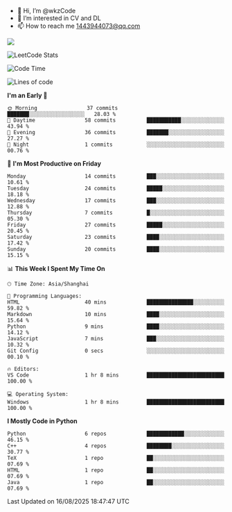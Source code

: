 - 👋 Hi, I’m @wkzCode
- 👀 I’m interested in CV and DL
- 📫 How to reach me 1443944073@qq.com  
<a href="https://github.com/anuraghazra/github-readme-stats">
  <img align="center" src="https://github-readme-stats.vercel.app/api?username=wkzCode&show_icons=true" />
</a>  

![LeetCode Stats](https://leetcard.jacoblin.cool/wkzCode?theme=wtf&font=Tajawal&ext=activity&site=cn)

<!---
[![Anurag's GitHub stats](https://github-readme-stats.vercel.app/api?username=wkzCode&show_icons=true)](https://github.com/anuraghazra/github-readme-stats)
[![Top Langs](https://github-readme-stats.vercel.app/api/top-langs/?username=wkzCode)](https://github.com/anuraghazra/github-readme-stats)
<!--START_SECTION:waka-->
![Code Time](http://img.shields.io/badge/Code%20Time-147%20hrs%2035%20mins-blue)

![Lines of code](https://img.shields.io/badge/From%20Hello%20World%20I%27ve%20Written-25.0%20thousand%20lines%20of%20code-blue)

**I'm an Early 🐤** 

```text
🌞 Morning                37 commits          ███████░░░░░░░░░░░░░░░░░░   28.03 % 
🌆 Daytime                58 commits          ███████████░░░░░░░░░░░░░░   43.94 % 
🌃 Evening                36 commits          ███████░░░░░░░░░░░░░░░░░░   27.27 % 
🌙 Night                  1 commits           ░░░░░░░░░░░░░░░░░░░░░░░░░   00.76 % 
```
📅 **I'm Most Productive on Friday** 

```text
Monday                   14 commits          ███░░░░░░░░░░░░░░░░░░░░░░   10.61 % 
Tuesday                  24 commits          █████░░░░░░░░░░░░░░░░░░░░   18.18 % 
Wednesday                17 commits          ███░░░░░░░░░░░░░░░░░░░░░░   12.88 % 
Thursday                 7 commits           █░░░░░░░░░░░░░░░░░░░░░░░░   05.30 % 
Friday                   27 commits          █████░░░░░░░░░░░░░░░░░░░░   20.45 % 
Saturday                 23 commits          ████░░░░░░░░░░░░░░░░░░░░░   17.42 % 
Sunday                   20 commits          ████░░░░░░░░░░░░░░░░░░░░░   15.15 % 
```


📊 **This Week I Spent My Time On** 

```text
🕑︎ Time Zone: Asia/Shanghai

💬 Programming Languages: 
HTML                     40 mins             ███████████████░░░░░░░░░░   59.82 % 
Markdown                 10 mins             ████░░░░░░░░░░░░░░░░░░░░░   15.64 % 
Python                   9 mins              ████░░░░░░░░░░░░░░░░░░░░░   14.12 % 
JavaScript               7 mins              ███░░░░░░░░░░░░░░░░░░░░░░   10.32 % 
Git Config               0 secs              ░░░░░░░░░░░░░░░░░░░░░░░░░   00.10 % 

🔥 Editors: 
VS Code                  1 hr 8 mins         █████████████████████████   100.00 % 

💻 Operating System: 
Windows                  1 hr 8 mins         █████████████████████████   100.00 % 
```

**I Mostly Code in Python** 

```text
Python                   6 repos             ████████████░░░░░░░░░░░░░   46.15 % 
C++                      4 repos             ████████░░░░░░░░░░░░░░░░░   30.77 % 
TeX                      1 repo              ██░░░░░░░░░░░░░░░░░░░░░░░   07.69 % 
HTML                     1 repo              ██░░░░░░░░░░░░░░░░░░░░░░░   07.69 % 
Java                     1 repo              ██░░░░░░░░░░░░░░░░░░░░░░░   07.69 % 
```




 Last Updated on 16/08/2025 18:47:47 UTC
<!--END_SECTION:waka-->
<!---
wkzCode/wkzCode is a ✨ special ✨ repository because its `README.md` (this file) appears on your GitHub profile.
You can click the Preview link to take a look at your changes.
--->
